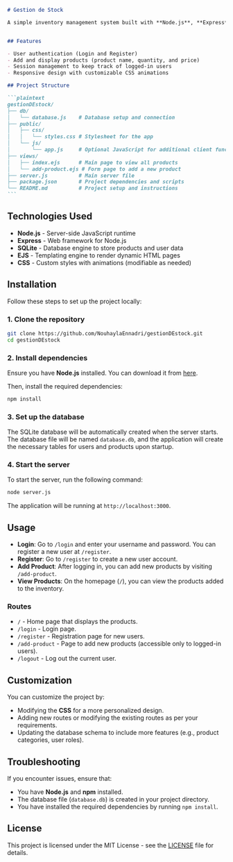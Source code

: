 ````markdown
# Gestion de Stock

A simple inventory management system built with **Node.js**, **Express**, **SQLite**, and **EJS** for the front end. This project allows users to log in, register, add products to an inventory, and view the products in the system.


## Features

- User authentication (Login and Register)
- Add and display products (product name, quantity, and price)
- Session management to keep track of logged-in users
- Responsive design with customizable CSS animations

## Project Structure

```plaintext
gestionDEstock/
├── db/
│   └── database.js    # Database setup and connection
├── public/
│   ├── css/
│   │   └── styles.css # Stylesheet for the app
│   └── js/
│       └── app.js     # Optional JavaScript for additional client functionality
├── views/
│   ├── index.ejs      # Main page to view all products
│   └── add-product.ejs # Form page to add a new product
├── server.js          # Main server file
├── package.json       # Project dependencies and scripts
└── README.md          # Project setup and instructions
```
````

## Technologies Used

- **Node.js** - Server-side JavaScript runtime
- **Express** - Web framework for Node.js
- **SQLite** - Database engine to store products and user data
- **EJS** - Templating engine to render dynamic HTML pages
- **CSS** - Custom styles with animations (modifiable as needed)

## Installation

Follow these steps to set up the project locally:

### 1. Clone the repository

```bash
git clone https://github.com/NouhaylaEnnadri/gestionDEstock.git
cd gestionDEstock
```

### 2. Install dependencies

Ensure you have **Node.js** installed. You can download it from [here](https://nodejs.org/).

Then, install the required dependencies:

```bash
npm install
```

### 3. Set up the database

The SQLite database will be automatically created when the server starts. The database file will be named `database.db`, and the application will create the necessary tables for users and products upon startup.

### 4. Start the server

To start the server, run the following command:

```bash
node server.js
```

The application will be running at `http://localhost:3000`.

## Usage

- **Login**: Go to `/login` and enter your username and password. You can register a new user at `/register`.
- **Register**: Go to `/register` to create a new user account.
- **Add Product**: After logging in, you can add new products by visiting `/add-product`.
- **View Products**: On the homepage (`/`), you can view the products added to the inventory.

### Routes

- `/` - Home page that displays the products.
- `/login` - Login page.
- `/register` - Registration page for new users.
- `/add-product` - Page to add new products (accessible only to logged-in users).
- `/logout` - Log out the current user.

## Customization

You can customize the project by:

- Modifying the **CSS** for a more personalized design.
- Adding new routes or modifying the existing routes as per your requirements.
- Updating the database schema to include more features (e.g., product categories, user roles).

## Troubleshooting

If you encounter issues, ensure that:

- You have **Node.js** and **npm** installed.
- The database file (`database.db`) is created in your project directory.
- You have installed the required dependencies by running `npm install`.

## License

This project is licensed under the MIT License - see the [LICENSE](LICENSE) file for details.

```

```

